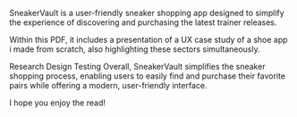 SneakerVault is a user-friendly sneaker shopping app designed to simplify the experience of discovering and purchasing the latest trainer releases.

Within this PDF, it includes a presentation of a UX case study of a shoe app i made from scratch, also highlighting these sectors simultaneously.

Research
Design
Testing
Overall, SneakerVault simplifies the sneaker shopping process, enabling users to easily find and purchase their favorite pairs while offering a modern, user-friendly interface.

I hope you enjoy the read!

